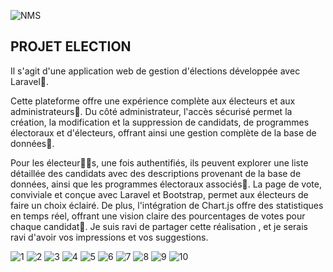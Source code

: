 ![NMS](https://github.com/LINDEX171/ELECTION2024/assets/129359610/e46fdef6-186f-41b5-a813-c69297c8259d)



## PROJET ELECTION
Il s'agit d'une application web de gestion d'élections développée avec Laravel🫥.

Cette plateforme offre une expérience complète aux électeurs et aux administrateurs🤝. Du côté administrateur, l'accès sécurisé permet la création, la modification et la suppression de candidats, de programmes électoraux et d'électeurs, offrant ainsi une gestion complète de la base de données🔎.

Pour les électeur🤳🏻s, une fois authentifiés, ils peuvent explorer une liste détaillée des candidats avec des descriptions provenant de la base de données, ainsi que les programmes électoraux associés👤. La page de vote, conviviale et conçue avec Laravel et Bootstrap, permet aux électeurs de faire un choix éclairé. De plus, l'intégration de Chart.js offre des statistiques en temps réel, offrant une vision claire des pourcentages de votes pour chaque candidat📶. Je suis ravi de partager cette réalisation , et je serais ravi d'avoir vos impressions et vos suggestions.

![1](https://github.com/LINDEX171/ELECTION2024/assets/129359610/15dd86d9-ca5c-43ee-86b3-f02af4b38999)
![2](https://github.com/LINDEX171/ELECTION2024/assets/129359610/56bde569-4c62-4367-9fc9-e1fda0f8daf1)
![3](https://github.com/LINDEX171/ELECTION2024/assets/129359610/2858814b-3a13-4b54-980b-ef8422f73704)
![4](https://github.com/LINDEX171/ELECTION2024/assets/129359610/51de99fa-6d8d-4263-a388-81f3a102c165)
![5](https://github.com/LINDEX171/ELECTION2024/assets/129359610/4c412ec3-c8b2-4d53-a04f-84c0db2155bb)
![6](https://github.com/LINDEX171/ELECTION2024/assets/129359610/e07e132c-5fe9-4982-b37d-493ddf821b04)
![7](https://github.com/LINDEX171/ELECTION2024/assets/129359610/7cadd055-fab9-4813-bf95-a14d7f3a4473)
![8](https://github.com/LINDEX171/ELECTION2024/assets/129359610/b0002c05-aae4-4ddf-9a93-387862f9fc1c)
![9](https://github.com/LINDEX171/ELECTION2024/assets/129359610/d9d8d955-d3d2-4b8f-9880-28fc1310a8e5)
![10](https://github.com/LINDEX171/ELECTION2024/assets/129359610/25aa81e2-8168-4384-beba-8c056c878e86)




